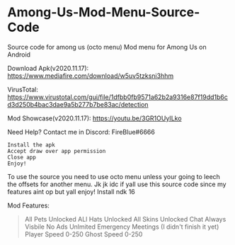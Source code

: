 # Among-Us-Mod-Menu-Source-Code
Source code for among us (octo menu)
Mod menu for Among Us on Android

Download Apk(v2020.11.17): https://www.mediafire.com/download/w5uv5tzksni3hhm

VirusTotal: https://www.virustotal.com/gui/file/1dfbb0fb9571a62b2a9316e87f19dd1b6cd3d250b4bac3dae9a5b277b7be83ac/detection

Mod Showcase(v2020.11.17): https://youtu.be/3GR1OUyILko

Need Help? Contact me in Discord: FireBlue#6666

~~~~~~~Installing apk
Install the apk
Accept draw over app permission
Close app
Enjoy!
~~~~~~~~~~~~~~~


To use the source you need to use octo menu unless your going to leech the offsets for another menu.
Jk jk idc if yall use this source code since my features aint op but yall enjoy!
Install ndk 16 

Mod Features:
>All Pets Unlocked
>ALl Hats Unlocked
>All Skins Unlocked
>Chat Always Visbile
>No Ads
>Unlmited Emergency Meetings (I didn't finish it yet)
>Player Speed 0-250
>Ghost Speed 0-250
